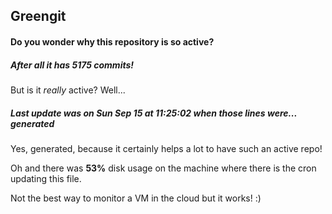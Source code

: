 ## Greengit

#### Do you wonder why this repository is so active?

##### After all it has 5175 commits!

But is it *really* active? Well...

##### Last update was on Sun Sep 15 at 11:25:02 when those lines were... generated

Yes, generated, because it certainly helps a lot to have such an active repo!

Oh and there was **53%** disk usage on the machine
where there is the cron updating this file.

Not the best way to monitor a VM in the cloud but it works! :)
